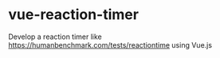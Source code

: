 # vue-reaction-timer
Develop a reaction timer like https://humanbenchmark.com/tests/reactiontime using Vue.js
